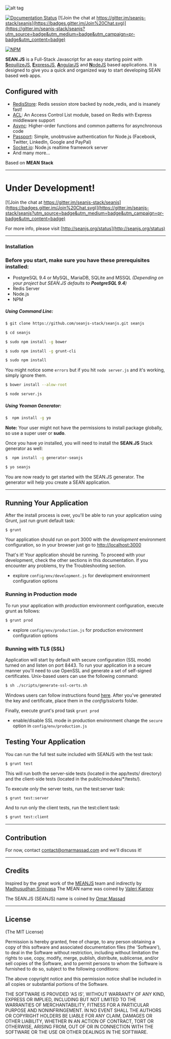 ![alt tag](http://www.seanjs.org/modules/core/client/img/brand/logo.png)

[![Documentation Status](https://readthedocs.org/projects/seanjs/badge/?version=latest)](http://seanjs.readthedocs.org/en/latest/?badge=latest)
[![Join the chat at https://gitter.im/seanjs-stack/seanjs](https://badges.gitter.im/Join%20Chat.svg)](https://gitter.im/seanjs-stack/seanjs?utm_source=badge&utm_medium=badge&utm_campaign=pr-badge&utm_content=badge)

[![NPM](https://nodei.co/npm/generator-seanjs.png?downloads=true)](https://nodei.co/npm/generator-seanjs/)

**SEAN.JS** is a Full-Stack Javascript for an easy starting point with [**S**equilizeJS](http://sequelize.readthedocs.org/en/latest/), [**E**xpressJS](http://expressjs.com/), [**A**ngularJS](https://angularjs.org/) and [**N**odeJS](https://nodejs.org/en/) based applications.
It is designed to give you a quick and organized way to start developing SEAN based web apps.

## Configured with
* [RedisStore](https://github.com/optimalbits/node_acl): Redis session store backed by node_redis, and is insanely fast!
* [ACL](https://github.com/optimalbits/node_acl): An Access Control List module, based on Redis with Express middleware support
* [Async](https://github.com/caolan/async): Higher-order functions and common patterns for asynchronous code
* [Passport](https://github.com/jaredhanson/passport): Simple, unobtrusive authentication for Node.js (Facebook, Twitter, LinkedIn, Google and PayPal)
* [Socket.io](https://github.com/socketio/socket.io): Node.js realtime framework server
* And many more...

Based on **MEAN Stack**

---

# Under Development!

[![Join the chat at https://gitter.im/seanjs-stack/seanjs](https://badges.gitter.im/Join%20Chat.svg)](https://gitter.im/seanjs-stack/seanjs?utm_source=badge&utm_medium=badge&utm_campaign=pr-badge&utm_content=badge)

For more info, please visit [http://seanjs.org/status](http://seanjs.org/status)

---

### Installation

### Before you start, make sure you have these prerequisites installed:
 * PostgreSQL 9.4 or MySQL, MariaDB, SQLite and MSSQL *(Depending on your project but SEAN.JS defaults to **PostgreSQL 9.4**)*
 * Redis Server
 * Node.js
 * NPM

##### Using Command Line:

```bash
$ git clone https://github.com/seanjs-stack/seanjs.git seanjs
```
```bash
$ cd seanjs
```

```bash
$ sudo npm install -g bower
```

```bash
$ sudo npm install -g grunt-cli
```

```bash
$ sudo npm install
```
You might notice some `errors` but if you hit `node server.js` and it's working, simply ignore them.

```bash
$ bower install --alow-root
```

```bash
$ node server.js
```

##### Using Yeoman Generator:

```sh
$  npm install -g yo
```
**Note:** Your user might not have the permissions to install package globally, so use a super user or **sudo**.

Once you have *yo* installed, you will need to install the **SEAN.JS** Stack generator as well:

```bash
$  npm install -g generator-seanjs
```

```bash
$ yo seanjs
```

You are now ready to get started with the SEAN.JS generator. The generator will help you create a SEAN application.


---

## Running Your Application
After the install process is over, you'll be able to run your application using Grunt, just run grunt default task:

```
$ grunt
```

Your application should run on port 3000 with the *development* environment configuration, so in your browser just go to [http://localhost:3000](http://localhost:3000)

That's it! Your application should be running. To proceed with your development, check the other sections in this documentation.
If you encounter any problems, try the Troubleshooting section.

* explore `config/env/development.js` for development environment configuration options

### Running in Production mode
To run your application with *production* environment configuration, execute grunt as follows:

```bash
$ grunt prod
```

* explore `config/env/production.js` for production environment configuration options

### Running with TLS (SSL)
Application will start by default with secure configuration (SSL mode) turned on and listen on port 8443.
To run your application in a secure manner you'll need to use OpenSSL and generate a set of self-signed certificates. Unix-based users can use the following command:

```bash
$ sh ./scripts/generate-ssl-certs.sh
```

Windows users can follow instructions found [here](http://www.websense.com/support/article/kbarticle/How-to-use-OpenSSL-and-Microsoft-Certification-Authority).
After you've generated the key and certificate, place them in the *config/sslcerts* folder.

Finally, execute grunt's prod task `grunt prod`
* enable/disable SSL mode in production environment change the `secure` option in `config/env/production.js`


## Testing Your Application
You can run the full test suite included with SEANJS with the test task:

```bash
$ grunt test
```

This will run both the server-side tests (located in the app/tests/ directory) and the client-side tests (located in the public/modules/*/tests/).

To execute only the server tests, run the test:server task:

```bash
$ grunt test:server
```

And to run only the client tests, run the test:client task:

```bash
$ grunt test:client
```

---
## Contribution

For now, contact contact@omarmassad.com and we'll discuss it!

---

## Credits
Inspired by the great work of the [MEANJS](http://meanjs.org) team and indirectly by [Madhusudhan Srinivasa](https://github.com/madhums/)
The MEAN name was coined by [Valeri Karpov](http://blog.mongodb.org/post/49262866911/the-mean-stack-mongodb-expressjs-angularjs)

The SEAN.JS (SEANJS) name is coined by [Omar Massad](https://github.com/Massad)

---

## License
(The MIT License)

Permission is hereby granted, free of charge, to any person obtaining
a copy of this software and associated documentation files (the
'Software'), to deal in the Software without restriction, including
without limitation the rights to use, copy, modify, merge, publish,
distribute, sublicense, and/or sell copies of the Software, and to
permit persons to whom the Software is furnished to do so, subject to
the following conditions:

The above copyright notice and this permission notice shall be
included in all copies or substantial portions of the Software.

THE SOFTWARE IS PROVIDED 'AS IS', WITHOUT WARRANTY OF ANY KIND,
EXPRESS OR IMPLIED, INCLUDING BUT NOT LIMITED TO THE WARRANTIES OF
MERCHANTABILITY, FITNESS FOR A PARTICULAR PURPOSE AND NONINFRINGEMENT.
IN NO EVENT SHALL THE AUTHORS OR COPYRIGHT HOLDERS BE LIABLE FOR ANY
CLAIM, DAMAGES OR OTHER LIABILITY, WHETHER IN AN ACTION OF CONTRACT,
TORT OR OTHERWISE, ARISING FROM, OUT OF OR IN CONNECTION WITH THE
SOFTWARE OR THE USE OR OTHER DEALINGS IN THE SOFTWARE.
